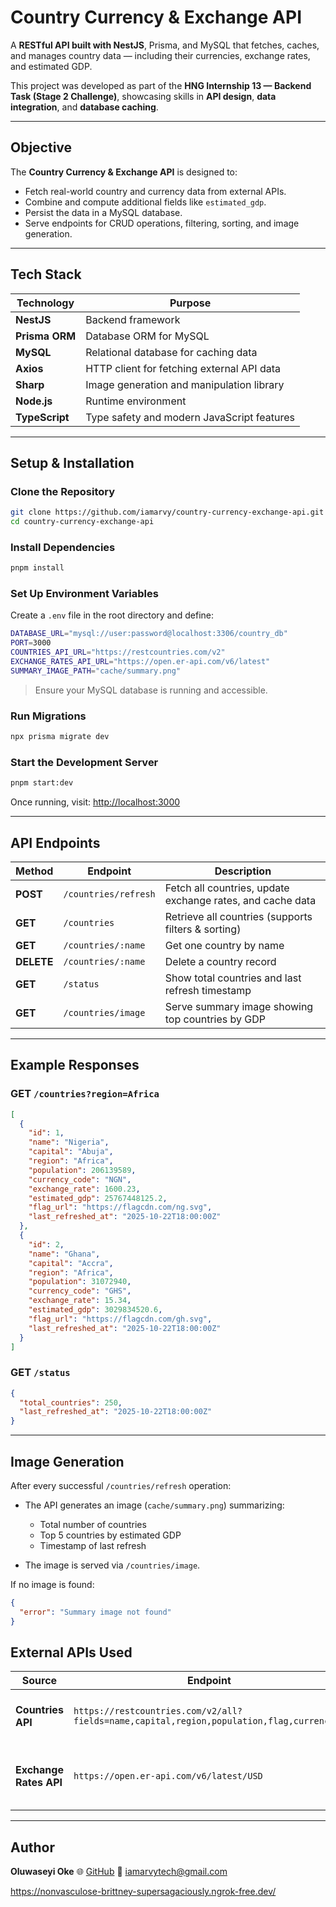 # Country Currency & Exchange API

A **RESTful API built with NestJS**, Prisma, and MySQL that fetches, caches, and manages country data — including their currencies, exchange rates, and estimated GDP.

This project was developed as part of the **HNG Internship 13 — Backend Task (Stage 2 Challenge)**, showcasing skills in **API design**, **data integration**, and **database caching**.

---

## Objective

The **Country Currency & Exchange API** is designed to:

* Fetch real-world country and currency data from external APIs.
* Combine and compute additional fields like `estimated_gdp`.
* Persist the data in a MySQL database.
* Serve endpoints for CRUD operations, filtering, sorting, and image generation.

---

## Tech Stack

| Technology     | Purpose                                    |
| -------------- | ------------------------------------------ |
| **NestJS**     | Backend framework                          |
| **Prisma ORM** | Database ORM for MySQL                     |
| **MySQL**      | Relational database for caching data       |
| **Axios**      | HTTP client for fetching external API data |
| **Sharp**      | Image generation and manipulation library  |
| **Node.js**    | Runtime environment                        |
| **TypeScript** | Type safety and modern JavaScript features |

---

## Setup & Installation

### Clone the Repository

```bash
git clone https://github.com/iamarvy/country-currency-exchange-api.git
cd country-currency-exchange-api
```

### Install Dependencies

```bash
pnpm install
```

### Set Up Environment Variables

Create a `.env` file in the root directory and define:

```bash
DATABASE_URL="mysql://user:password@localhost:3306/country_db"
PORT=3000
COUNTRIES_API_URL="https://restcountries.com/v2"
EXCHANGE_RATES_API_URL="https://open.er-api.com/v6/latest"
SUMMARY_IMAGE_PATH="cache/summary.png"
```

> Ensure your MySQL database is running and accessible.

### Run Migrations

```bash
npx prisma migrate dev
```

### Start the Development Server

```bash
pnpm start:dev
```

Once running, visit:
[http://localhost:3000](http://localhost:3000)

---

## API Endpoints

| Method     | Endpoint             | Description                                                |
| ---------- | -------------------- | ---------------------------------------------------------- |
| **POST**   | `/countries/refresh` | Fetch all countries, update exchange rates, and cache data |
| **GET**    | `/countries`         | Retrieve all countries (supports filters & sorting)        |
| **GET**    | `/countries/:name`   | Get one country by name                                    |
| **DELETE** | `/countries/:name`   | Delete a country record                                    |
| **GET**    | `/status`            | Show total countries and last refresh timestamp            |
| **GET**    | `/countries/image`   | Serve summary image showing top countries by GDP           |

---

## Example Responses

### **GET** `/countries?region=Africa`

```json
[
  {
    "id": 1,
    "name": "Nigeria",
    "capital": "Abuja",
    "region": "Africa",
    "population": 206139589,
    "currency_code": "NGN",
    "exchange_rate": 1600.23,
    "estimated_gdp": 25767448125.2,
    "flag_url": "https://flagcdn.com/ng.svg",
    "last_refreshed_at": "2025-10-22T18:00:00Z"
  },
  {
    "id": 2,
    "name": "Ghana",
    "capital": "Accra",
    "region": "Africa",
    "population": 31072940,
    "currency_code": "GHS",
    "exchange_rate": 15.34,
    "estimated_gdp": 3029834520.6,
    "flag_url": "https://flagcdn.com/gh.svg",
    "last_refreshed_at": "2025-10-22T18:00:00Z"
  }
]
```

### **GET** `/status`

```json
{
  "total_countries": 250,
  "last_refreshed_at": "2025-10-22T18:00:00Z"
}
```

---

## Image Generation

After every successful `/countries/refresh` operation:

* The API generates an image (`cache/summary.png`) summarizing:

  * Total number of countries
  * Top 5 countries by estimated GDP
  * Timestamp of last refresh
* The image is served via `/countries/image`.

If no image is found:

```json
{
  "error": "Summary image not found"
}
```

## External APIs Used

| Source                 | Endpoint                                                                                 | Description                            |
| ---------------------- | ---------------------------------------------------------------------------------------- | -------------------------------------- |
| **Countries API**      | `https://restcountries.com/v2/all?fields=name,capital,region,population,flag,currencies` | Fetches base country data              |
| **Exchange Rates API** | `https://open.er-api.com/v6/latest/USD`                                                  | Fetches exchange rates relative to USD |

---

## Author

**Oluwaseyi Oke**
🌐 [GitHub](https://github.com/iamarvy)
📧 [iamarvytech@gmail.com](mailto:iamarvytech@gmail.com)

https://nonvasculose-brittney-supersagaciously.ngrok-free.dev/